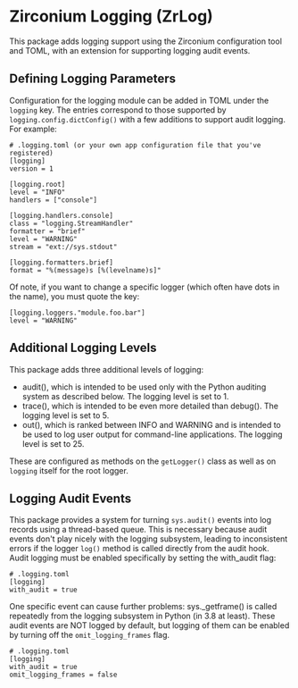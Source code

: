 # Zirconium Logging (ZrLog)
This package adds logging support using the Zirconium configuration tool and TOML, with an extension for supporting
logging audit events.


## Defining Logging Parameters
Configuration for the logging module can be added in TOML under the `logging` key. The entries correspond to those 
supported by `logging.config.dictConfig()` with a few additions to support audit logging. For example:

    # .logging.toml (or your own app configuration file that you've registered) 
    [logging]
    version = 1

    [logging.root]
    level = "INFO"
    handlers = ["console"]

    [logging.handlers.console]
    class = "logging.StreamHandler"
    formatter = "brief"
    level = "WARNING"
    stream = "ext://sys.stdout"

    [logging.formatters.brief]
    format = "%(message)s [%(levelname)s]"


Of note, if you want to change a specific logger (which often have dots in the name), you must quote the key:

    [logging.loggers."module.foo.bar"]
    level = "WARNING"


## Additional Logging Levels
This package adds three additional levels of logging:

- audit(), which is intended to be used only with the Python auditing system as described below. The logging level is 
  set to 1.
- trace(), which is intended to be even more detailed than debug(). The logging level is set to 5.
- out(), which is ranked between INFO and WARNING and is intended to be used to log user output for command-line 
  applications. The logging level is set to 25.

These are configured as methods on the `getLogger()` class as well as on `logging` itself for the root logger.


## Logging Audit Events
This package provides a system for turning `sys.audit()` events into log records using a thread-based queue. This is 
necessary because audit events don't play nicely with the logging subsystem, leading to inconsistent errors if the
logger `log()` method is called directly from the audit hook. Audit logging must be enabled specifically by setting
the with_audit flag:

    # .logging.toml
    [logging]
    with_audit = true

One specific event can cause further problems: sys._getframe() is called repeatedly from the logging subsystem in Python
(in 3.8 at least). These audit events are NOT logged by default, but logging of them can be enabled by turning off the
`omit_logging_frames` flag.

    # .logging.toml
    [logging]
    with_audit = true
    omit_logging_frames = false
